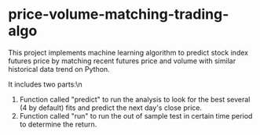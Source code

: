 # price-volume-matching-trading-algo
This project implements machine learning algorithm to predict stock index futures price by matching recent futures price and volume with similar historical data trend on Python.

It includes two parts:\n

1. Function called "predict" to run the analysis to look for the best several (4 by default) fits and predict the next day's close price. 
2. Function called "run" to run the out of sample test in certain time period to determine the return.

